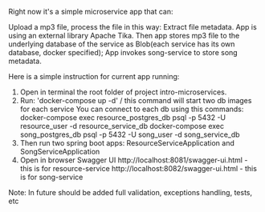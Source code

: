 Right now it's a simple microservice app that can:

Upload a mp3 file, process the file in this way:
Extract file metadata. App is using an external library Apache Tika.
Then app stores mp3 file to the underlying database of the service as Blob(each service
has its own database, docker specified);
App invokes song-service to store song metadata.

Here is a simple instruction for current app running:
1. Open in terminal the root folder of project intro-microservices.
2. Run: 'docker-compose up -d' / this command will start two db images for each service
You can connect to each db using this commands:
docker-compose exec resource_postgres_db psql -p 5432 -U resource_user -d resource_service_db
docker-compose exec song_postgres_db psql -p 5432 -U song_user -d song_service_db
3. Then run two spring boot apps: ResourceServiceApplication and SongServiceApplication
4. Open in browser Swagger UI
   http://localhost:8081/swagger-ui.html - this is for resource-service
   http://localhost:8082/swagger-ui.html - this is for song-service

Note: In future should be added full validation, exceptions handling, tests, etc
